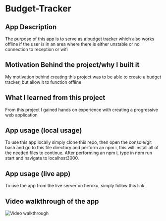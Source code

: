 # Budget-Tracker

## App Description

The purpose of this app is to serve as a budget tracker which also works offline if the user is in an area where there is either unstable or no connection to reception or wifi

## Motivation Behind the project/why I built it

My motivation behind creating this project was to be able to create a budget tracker, but allow it to function offline

## What I learned from this project

From this project I gained hands on experience with creating a progressive web application

## App usage (local usage)

To use this app locally simply clone this repo, then open the console/git bash and go to this file directory and perform an npm i, this will install all of the needed files to continue. After performing an npm i, type in npm run start and navigate to localhost3000.

## App usage (live app)

To use the app from the live server on heroku, simply follow this link:

## Video walkthrough of the app

![Video walkthrough](assets/images/walkthrough.gif)
